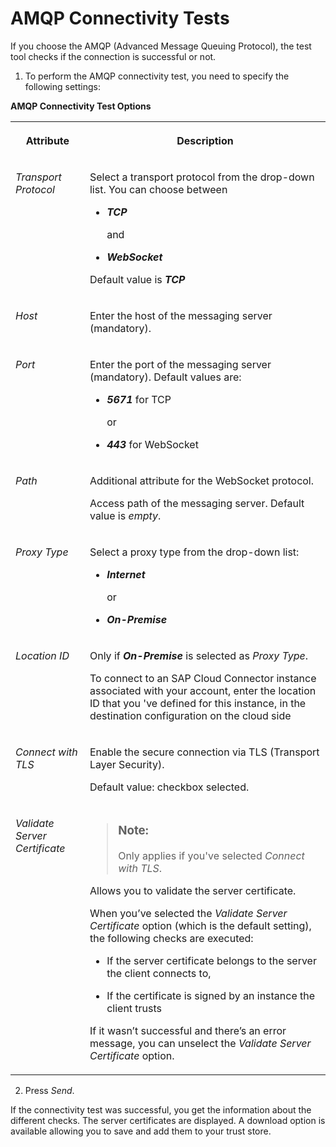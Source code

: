 <!-- loio01cb360e45ea4890954d193da49aed9c -->

# AMQP Connectivity Tests

If you choose the AMQP \(Advanced Message Queuing Protocol\), the test tool checks if the connection is successful or not.

1. To perform the AMQP connectivity test, you need to specify the following settings:

**AMQP Connectivity Test Options**


<table>
<tr>
<th valign="top">

Attribute



</th>
<th valign="top">

Description



</th>
</tr>
<tr>
<td valign="top">

*Transport Protocol*



</td>
<td valign="top">

Select a transport protocol from the drop-down list. You can choose between

-   ***TCP*** 

    and

-   ***WebSocket***

Default value is ***TCP***



</td>
</tr>
<tr>
<td valign="top">

*Host* 



</td>
<td valign="top">

Enter the host of the messaging server \(mandatory\).



</td>
</tr>
<tr>
<td valign="top">

*Port*



</td>
<td valign="top">

Enter the port of the messaging server \(mandatory\). Default values are:

-   ***5671*** for TCP

    or

-   ***443*** for WebSocket



</td>
</tr>
<tr>
<td valign="top">

*Path*



</td>
<td valign="top">

Additional attribute for the WebSocket protocol.

Access path of the messaging server. Default value is *empty*.



</td>
</tr>
<tr>
<td valign="top">

*Proxy Type*



</td>
<td valign="top">

Select a proxy type from the drop-down list:

-   ***Internet*** 

    or

-   ***On-Premise***



</td>
</tr>
<tr>
<td valign="top">

 *Location ID* 



</td>
<td valign="top">

Only if ***On-Premise*** is selected as *Proxy Type*.

To connect to an SAP Cloud Connector instance associated with your account, enter the location ID that you 've defined for this instance, in the destination configuration on the cloud side



</td>
</tr>
<tr>
<td valign="top">

*Connect with TLS*



</td>
<td valign="top">

Enable the secure connection via TLS \(Transport Layer Security\).

Default value: checkbox selected.



</td>
</tr>
<tr>
<td valign="top">

*Validate Server Certificate*



</td>
<td valign="top">

> ### Note:  
> Only applies if you've selected *Connect with TLS*.

Allows you to validate the server certificate.

When you’ve selected the *Validate Server Certificate* option \(which is the default setting\), the following checks are executed:

-   If the server certificate belongs to the server the client connects to,

-   If the certificate is signed by an instance the client trusts


If it wasn’t successful and there’s an error message, you can unselect the *Validate Server Certificate* option.



</td>
</tr>
</table>

2. Press *Send*.

If the connectivity test was successful, you get the information about the different checks. The server certificates are displayed. A download option is available allowing you to save and add them to your trust store.

